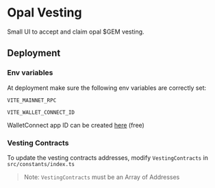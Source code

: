# Opal Vesting

Small UI to accept and claim opal $GEM vesting.

## Deployment

### Env variables

At deployment make sure the following env variables are correctly set:

```
VITE_MAINNET_RPC

VITE_WALLET_CONNECT_ID
```

WalletConnect app ID can be created [here](https://cloud.walletconnect.com) (free)

### Vesting Contracts

To update the vesting contracts addresses, modify `VestingContracts` in `src/constants/index.ts`

> Note: `VestingContracts` must be an Array of Addresses
